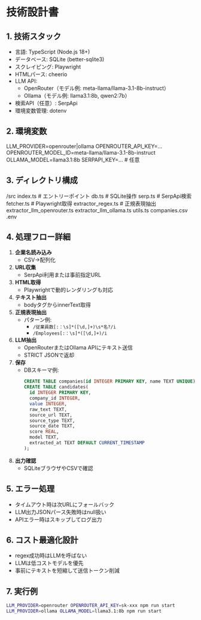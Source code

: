 # 技術設計書
## 1. 技術スタック
- 言語: TypeScript (Node.js 18+)
- データベース: SQLite (better-sqlite3)
- スクレイピング: Playwright
- HTMLパース: cheerio
- LLM API:
  - OpenRouter（モデル例: meta-llama/llama-3.1-8b-instruct）
  - Ollama（モデル例: llama3.1:8b, qwen2:7b）
- 検索API（任意）: SerpApi
- 環境変数管理: dotenv

## 2. 環境変数
LLM_PROVIDER=openrouter|ollama
OPENROUTER_API_KEY=...
OPENROUTER_MODEL_ID=meta-llama/llama-3.1-8b-instruct
OLLAMA_MODEL=llama3.1:8b
SERPAPI_KEY=... # 任意

## 3. ディレクトリ構成

/src
index.ts # エントリーポイント
db.ts # SQLite操作
serp.ts # SerpApi検索
fetcher.ts # Playwright取得
extractor_regex.ts # 正規表現抽出
extractor_llm_openrouter.ts
extractor_llm_ollama.ts
utils.ts
companies.csv
.env


## 4. 処理フロー詳細
1. **企業名読み込み**
   - CSV→配列化
2. **URL収集**
   - SerpApi利用または事前指定URL
3. **HTML取得**
   - Playwrightで動的レンダリングも対応
4. **テキスト抽出**
   - bodyタグからinnerText取得
5. **正規表現抽出**
   - パターン例:
     - `/従業員数[:：\s]*([\d,]+)\s*名?/i`
     - `/Employees[:：\s]*([\d,]+)/i`
6. **LLM抽出**
   - OpenRouterまたはOllama APIにテキスト送信
   - STRICT JSONで返却
7. **保存**
   - DBスキーマ例:
     ```sql
     CREATE TABLE companies(id INTEGER PRIMARY KEY, name TEXT UNIQUE);
     CREATE TABLE candidates(
       id INTEGER PRIMARY KEY,
       company_id INTEGER,
       value INTEGER,
       raw_text TEXT,
       source_url TEXT,
       source_type TEXT,
       source_date TEXT,
       score REAL,
       model TEXT,
       extracted_at TEXT DEFAULT CURRENT_TIMESTAMP
     );
     ```
8. **出力確認**
   - SQLiteブラウザやCSVで確認

## 5. エラー処理
- タイムアウト時は次URLにフォールバック
- LLM出力JSONパース失敗時はnull扱い
- APIエラー時はスキップしてログ出力

## 6. コスト最適化設計
- regex成功時はLLMを呼ばない
- LLMは低コストモデルを優先
- 事前にテキストを短縮して送信トークン削減

## 7. 実行例
```bash
LLM_PROVIDER=openrouter OPENROUTER_API_KEY=sk-xxx npm run start
LLM_PROVIDER=ollama OLLAMA_MODEL=llama3.1:8b npm run start
